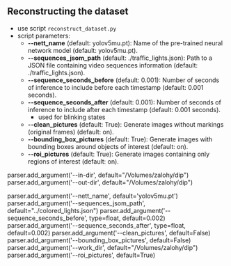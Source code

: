 ## Reconstructing the dataset

- use script `reconstruct_dataset.py`
- script parameters:
  - **--nett_name** (default: yolov5mu.pt): Name of the pre-trained neural network model (default: yolov5mu.pt).
  - **--sequences_jsom_path** (default: ./traffic_lights.json): Path to a JSON file containing video sequences information (default: ./traffic_lights.json).
  - **--sequence_seconds_before** (default: 0.001): Number of seconds of inference to include before each timestamp (default: 0.001 seconds).
  - **--sequence_seconds_after** (default: 0.001): Number of seconds of inference to include after each timestamp (default: 0.001 seconds).
    - used for blinking states
  - **--clean_pictures** (default: True): Generate images without markings (original frames) (default: on).
  - **--bounding_box_pictures** (default: True): Generate images with bounding boxes around objects of interest (default: on).
  - **--roi_pictures** (default: True): Generate images containing only regions of interest (default: on).

parser.add_argument('--in-dir', default="/Volumes/zalohy/dip")
parser.add_argument('--out-dir', default="/Volumes/zalohy/dip")

parser.add_argument('--nett_name', default='yolov5mu.pt')
parser.add_argument('--sequences_jsom_path', default="../colored_lights.json")
parser.add_argument('--sequence_seconds_before', type=float, default=0.002)
parser.add_argument('--sequence_seconds_after', type=float, default=0.002)
parser.add_argument('--clean_pictures', default=False)
parser.add_argument('--bounding_box_pictures', default=False)
parser.add_argument('--work_dir', default="/Volumes/zalohy/dip")
parser.add_argument('--roi_pictures', default=True)

